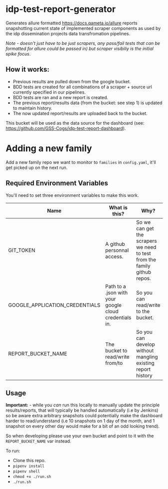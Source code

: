 
# idp-test-report-generator

Generates allure formatted https://docs.qameta.io/allure reports snapshotting current state of implemented scraper components as used by the idp dissemination projects data transfromation pipelines.

_Note - doesn't just have to be just scrapers, any pass/fail tests that can be formatted for allure could be passed in) but scraper visibiliy is the initial spike focus_.

## How it works:

- Previous results are pulled down from the google bucket.
- BDD tests are created for all combinations of a scraper + source url currently specified in our pipelines.
- BDD tests are ran and a new report is created.
- The previous report/results data (from the bucket: see step 1) is updated to maintain history.
- The now updated report/results are uploaded back to the bucket.

This bucket will be used as the data source for the dashboard (see: https://github.com/GSS-Cogs/idp-test-report-dashboard).


# Adding a new family

Add a new family repo we want to monitor to `families` in `config.yaml`, it'll get picked up on the next run.


## Required Environment Variables

You'll need to set three environment variables to make this work.


| Name    | What is this?  |  Why?  |
|---------|----------------|--------|
| GIT_TOKEN | A github personnal access. | So we can get the scrapers we need to test from the family github repos. |
| GOOGLE_APPLICATION_CREDENTIALS | Path to a .json with your google cloud credentials in. | So you can read/write to the bucket. |
| REPORT_BUCKET_NAME | The bucket to read/write from/to | So you can develop without mangling existing report history |


## Usage 

**Important:** - while you _can_ run this locally to manually update the principle results/reports, that will typically be handled automatically (i.e by Jenkins) so be aware extra arbitrary snapshots could potentially make the dashboard harder to read/understand (i.e 10 snapshots on 1 day of the month, and 1 snapshot on every other day would make for a bit of an odd looking trend). 

So when developing please use your own bucket and point to it with the `REPORT_BUCKET_NAME` var instead.

To run:

- Clone this repo.
- `pipenv install`
- `pipenv shell`
- `chmod +x ./run.sh`
- `./run.sh`
